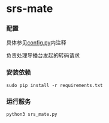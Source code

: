 # srs-mate
### 配置
具体参见[config.py](config.py)内注释

负责处理导播台发起的转码请求
### 安装依赖
```
sudo pip install -r requirements.txt
```
### 运行服务
```
python3 srs_mate.py
```
